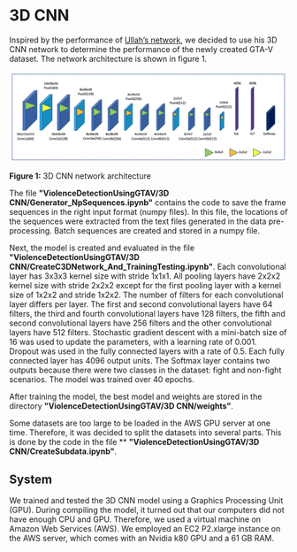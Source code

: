 # 3D CNN

Inspired by the performance of [Ullah’s network](https://www.semanticscholar.org/paper/Violence-Detection-Using-Spatiotemporal-Features-3D-Ullah-Ullah/953a96b6cf39d9acab182ea6345d0202210ebcc0), we decided to use his 3D CNN network to determine the performance of the newly created GTA-V dataset. The network architecture is shown in figure 1.

![Alt text](3DCNNNetwork.PNG)

**Figure 1:** 3D CNN network architecture

The file **"ViolenceDetectionUsingGTAV/3D CNN/Generator_NpSequences.ipynb"** contains the code to save the frame sequences in the right input format (numpy files). In this file, the locations of the sequences were extracted from the text files generated in the data pre-processing. Batch sequences are created and stored in a numpy file.

Next, the model is created and evaluated in the file **"ViolenceDetectionUsingGTAV/3D CNN/CreateC3DNetwork_And_TrainingTesting.ipynb"**. Each convolutional layer has 3x3x3 kernel size with stride 1x1x1. All pooling layers have 2x2x2 kernel size with stride 2x2x2 except for the first pooling layer with a kernel size of 1x2x2 and stride 1x2x2. The number of filters for each convolutional layer differs per layer. The first and second convolutional layers have 64 filters, the third and fourth convolutional layers have 128 filters, the fifth and second convolutional layers have 256 filters and the other convolutional layers have 512 filters. Stochastic gradient descent with a mini-batch size of 16 was used to update the parameters, with a learning rate of 0.001. Dropout was used in the fully connected layers with a rate of 0.5. Each fully connected layer has 4096 output units. The Softmax layer contains two outputs because there were two classes in the dataset: fight and non-fight scenarios. The model was trained over 40 epochs.

After training the model, the best model and weights are stored in the directory **"ViolenceDetectionUsingGTAV/3D CNN/weights"**. 

Some datasets are too large to be loaded in the AWS GPU server at one time. Therefore, it was decided to split the datasets into several parts. This is done by the code in the file ** **"ViolenceDetectionUsingGTAV/3D CNN/CreateSubdata.ipynb"**.


## System
We trained and tested the 3D CNN model using a Graphics Processing Unit (GPU). During compiling the model, it turned out that our computers did not have enough CPU and GPU. Therefore, we used a virtual machine on Amazon Web Services (AWS). We employed an EC2 P2.xlarge instance on the AWS server, which comes with an Nvidia k80 GPU and a 61 GB RAM.


